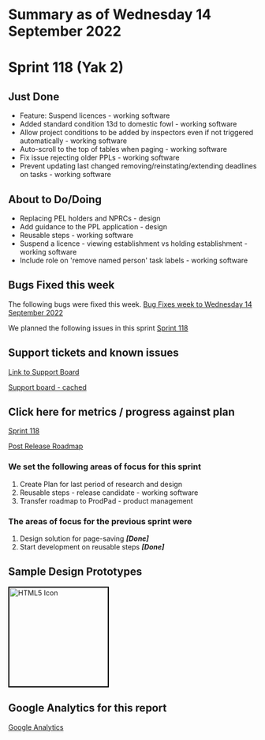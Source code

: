 # Summary as of Wednesday 14 September 2022 

# Sprint 118 (Yak 2)

## Just Done
* Feature: Suspend licences - working software
* Added standard condition 13d to domestic fowl - working software
* Allow project conditions to be added by inspectors even if not triggered automatically - working software
* Auto-scroll to the top of tables when paging - working software
* Fix issue rejecting older PPLs - working software
* Prevent updating last changed removing/reinstating/extending deadlines on tasks - working software

## About to Do/Doing
* Replacing PEL holders and NPRCs - design
* Add guidance to the PPL application - design
* Reusable steps - working software
* Suspend a licence - viewing establishment vs holding establishment - working software
* Include role on 'remove named person' task labels - working software

## Bugs Fixed this week
The following bugs were fixed this week.
[Bug Fixes week to Wednesday 14 September 2022](graphs/bugs14092022.png)

We planned the following issues in this sprint 
[Sprint 118](graphs/sprint14092022.png)

## Support tickets and known issues
[Link to Support Board](https://collaboration.homeoffice.gov.uk/jira/secure/RapidBoard.jspa?rapidView=1717&selectedIssue=ASSB-253)

[Support board - cached](graphs/supportBoard14092022.png)

## Click here for metrics / progress against plan
[Sprint 118](graphs/progress14092022.png)

[Post Release Roadmap](graphs/roadmap14092022.png)

### We set the following areas of focus for this sprint
1. Create Plan for last period of research and design 
2. Reusable steps - release candidate - working software 
3. Transfer roadmap to ProdPad - product management

### The areas of focus for the previous sprint were
1. Design solution for page-saving ***[Done]***
2. Start development on reusable steps ***[Done]***

## Sample Design Prototypes
<a href="graphs/proto1_14092022.png"><img src="graphs/proto1_14092022.png" alt="HTML5 Icon" width="200" style="border:2px solid black"></a>
<br>


## Google Analytics for this report
[Google Analytics](graphs/GA14092022.png)

